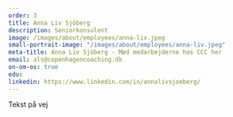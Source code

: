 ```yaml
---
order: 3
title: Anna Liv Sjöberg
description: Seniorkonsulent
image: /images/about/employees/anna-liv.jpeg
small-portrait-image: "/images/about/employees/anna-liv.jpeg"
meta-title: Anna Liv Sjöberg - Mød medarbejderne hos CCC her
email: als@copenhagencoaching.dk
on-om-os: true
edu:
linkedin: https://www.linkedin.com/in/annalivsjoeberg/
---
```


Tekst på vej